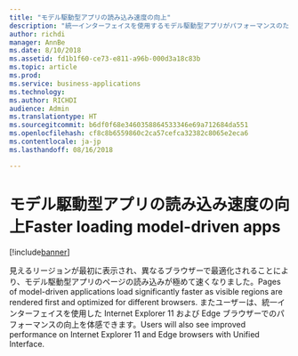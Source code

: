 ```yaml
---
title: "モデル駆動型アプリの読み込み速度の向上"
description: "統一インターフェイスを使用するモデル駆動型アプリがパフォーマンスのために最適化されました"
author: richdi
manager: AnnBe
ms.date: 8/10/2018
ms.assetid: fd1b1f60-ce73-e811-a96b-000d3a18c83b
ms.topic: article
ms.prod: 
ms.service: business-applications
ms.technology: 
ms.author: RICHDI
audience: Admin
ms.translationtype: HT
ms.sourcegitcommit: b6df0f68e3460358864533346e69a712684da551
ms.openlocfilehash: cf8c8b6559860c2ca57cefca32382c8065e2eca6
ms.contentlocale: ja-jp
ms.lasthandoff: 08/16/2018

---
```

# <a name="faster-loading-model-driven-apps"></a><span data-ttu-id="e6c9c-103">モデル駆動型アプリの読み込み速度の向上</span><span class="sxs-lookup"><span data-stu-id="e6c9c-103">Faster loading model-driven apps</span></span>


[!include[banner](../../includes/banner.md)]

<span data-ttu-id="e6c9c-104">見えるリージョンが最初に表示され、異なるブラウザーで最適化されることにより、モデル駆動型アプリのページの読み込みが極めて速くなりました。</span><span class="sxs-lookup"><span data-stu-id="e6c9c-104">Pages of model-driven applications load significantly faster as visible regions are rendered first and optimized for different browsers.</span></span> <span data-ttu-id="e6c9c-105">またユーザーは、統一インターフェイスを使用した Internet Explorer 11 および Edge ブラウザーでのパフォーマンスの向上を体感できます。</span><span class="sxs-lookup"><span data-stu-id="e6c9c-105">Users will also see improved performance on Internet Explorer 11 and Edge browsers with Unified Interface.</span></span>

